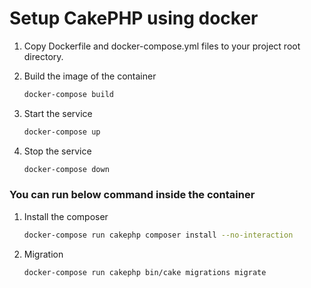 # Setup CakePHP using docker
1. Copy Dockerfile and docker-compose.yml files to your project root directory.

2. Build the image of the container
   ```sh
   docker-compose build
   ```

3. Start the service
   ```sh
   docker-compose up
   ```

4. Stop the service
   ```sh
   docker-compose down
   ```

### You can run below command inside the container
1. Install the composer
   ```sh
   docker-compose run cakephp composer install --no-interaction
   ```

2. Migration 
   ```sh
   docker-compose run cakephp bin/cake migrations migrate
   ```



